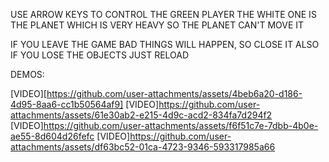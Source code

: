 USE ARROW KEYS TO CONTROL THE GREEN PLAYER
THE WHITE ONE IS THE PLANET WHICH IS VERY HEAVY SO THE PLANET CAN'T MOVE IT

IF YOU LEAVE THE GAME BAD THINGS WILL HAPPEN, SO CLOSE IT
ALSO IF YOU LOSE THE OBJECTS JUST RELOAD

DEMOS:

[VIDEO][https://github.com/user-attachments/assets/4beb6a20-d186-4d95-8aa6-cc1b50564af9]
[VIDEO]https://github.com/user-attachments/assets/61e30ab2-e215-4d9c-acd2-834fa7d294f2
[VIDEO]https://github.com/user-attachments/assets/f6f51c7e-7dbb-4b0e-ae55-8d604d26fefc
[VIDEO]https://github.com/user-attachments/assets/df63bc52-01ca-4723-9346-593317985a66
